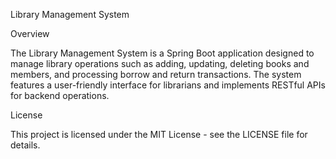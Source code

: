 Library Management System

Overview

The Library Management System is a Spring Boot application designed to manage library operations such as adding, updating, deleting books and members, and processing borrow and return transactions. The system features a user-friendly interface for librarians and implements RESTful APIs for backend operations.

License

This project is licensed under the MIT License - see the LICENSE file for details.